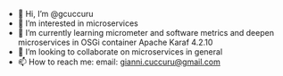 - 👋 Hi, I’m @gcuccuru
- 👀 I’m interested in microservices
- 🌱 I’m currently learning micrometer and software metrics and deepen microservices in OSGi container Apache Karaf 4.2.10
- 💞️ I’m looking to collaborate on microservices in general 
- 📫 How to reach me: email: gianni.cuccuru@gmail.com


<!---
gcuccuru/gcuccuru is a ✨ special ✨ repository because its `README.md` (this file) appears on your GitHub profile.
You can click the Preview link to take a look at your changes.
--->
